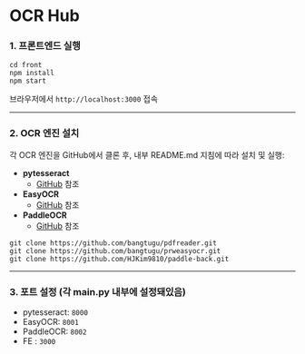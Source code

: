 # OCR Hub

### 1. 프론트엔드 실행

```
cd front
npm install
npm start
```

브라우저에서 `http://localhost:3000` 접속

------

### 2. OCR 엔진 설치

각 OCR 엔진을 GitHub에서 클론 후, 내부 README.md 지침에 따라 설치 및 실행:

- **pytesseract**
  - [GitHub](https://github.com/bangtugu/pdfreader) 참조
- **EasyOCR**
  - [GitHub](https://github.com/bangtugu/prweasyocr) 참조
- **PaddleOCR**
  - [GitHub](https://github.com/HJKim9810/paddle-back) 참조

```
git clone https://github.com/bangtugu/pdfreader.git
git clone https://github.com/bangtugu/prweasyocr.git
git clone https://github.com/HJKim9810/paddle-back.git
```

------

### 3. 포트 설정 (각 main.py 내부에 설정돼있음)

- pytesseract: `8000`
- EasyOCR: `8001`
- PaddleOCR: `8002`
- FE : `3000`